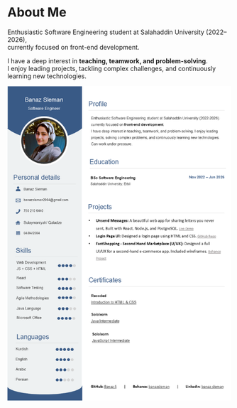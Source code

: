 # About Me

Enthusiastic Software Engineering student at Salahaddin University (2022–2026),  
currently focused on front-end development.

I have a deep interest in **teaching, teamwork, and problem-solving**.  
I enjoy leading projects, tackling complex challenges, and continuously learning new technologies.

<img src="/img/CV.PNG" alt="cv" width="800"/>
